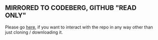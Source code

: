 ## MIRRORED TO CODEBERG, GITHUB "READ ONLY"
Please go [here](https://codeberg.org/casstanje/listenbrainz-weekly-top_over-time), if you want to interact with the repo in any way other than just cloning / downloading it.